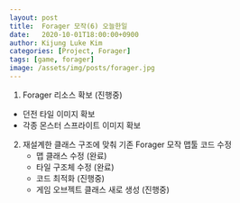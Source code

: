 ```yaml
---
layout: post
title:  Forager 모작(6) 오늘한일
date:   2020-10-01T18:00:00+0900
author: Kijung Luke Kim
categories: [Project, Forager]
tags: [game, forager]
image: /assets/img/posts/forager.jpg
---
```

1. Forager 리소스 확보 (진행중)
- 던전 타일 이미지 확보
- 각종 몬스터 스프라이트 이미지 확보

2. 재설계한 클래스 구조에 맞춰 기존 Forager 모작 맵툴 코드 수정
    - 맵 클래스 수정 (완료)
    - 타일 구조체 수정 (완료)
    - 코드 최적화 (진행중)
    - 게임 오브젝트 클래스 새로 생성 (진행중)